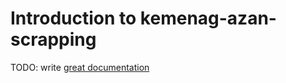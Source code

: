 # Introduction to kemenag-azan-scrapping

TODO: write [great documentation](http://jacobian.org/writing/what-to-write/)
